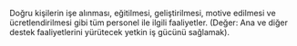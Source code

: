 Doğru kişilerin işe alınması, eğitilmesi, geliştirilmesi, motive edilmesi ve ücretlendirilmesi gibi tüm personel ile ilgili faaliyetler. (Değer: Ana ve diğer destek faaliyetlerini yürütecek yetkin iş gücünü sağlamak).